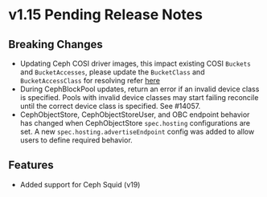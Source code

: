 # v1.15 Pending Release Notes

## Breaking Changes

- Updating Ceph COSI driver images, this impact existing COSI `Buckets` and `BucketAccesses`,
please update the `BucketClass` and `BucketAccessClass` for resolving refer [here](https://github.com/rook/rook/discussions/14297)
- During CephBlockPool updates, return an error if an invalid device class is specified. Pools with invalid device classes may start failing reconcile until the correct device class is specified. See #14057.
- CephObjectStore, CephObjectStoreUser, and OBC endpoint behavior has changed when CephObjectStore
  `spec.hosting` configurations are set. A new `spec.hosting.advertiseEndpoint` config was added to
  allow users to define required behavior.

## Features

- Added support for Ceph Squid (v19)

